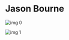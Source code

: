 # Jason Bourne

![img 0](https://i.imgur.com/hz9K61R.jpg)

![img 1](https://i.imgur.com/VID152s.png)

